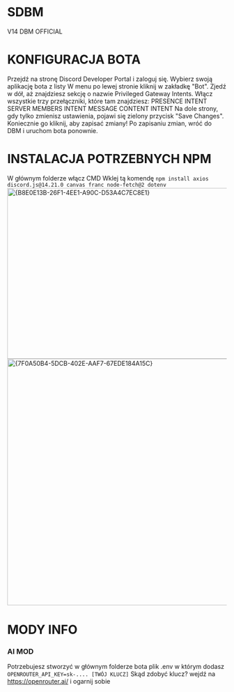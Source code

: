 # SDBM
V14 DBM OFFICIAL

# KONFIGURACJA BOTA
Przejdź na stronę Discord Developer Portal i zaloguj się. Wybierz swoją aplikację bota z listy W menu po lewej stronie kliknij w zakładkę "Bot". Zjedź w dół, aż znajdziesz sekcję o nazwie Privileged Gateway Intents. Włącz wszystkie trzy przełączniki, które tam znajdziesz: PRESENCE INTENT SERVER MEMBERS INTENT MESSAGE CONTENT INTENT Na dole strony, gdy tylko zmienisz ustawienia, pojawi się zielony przycisk "Save Changes". Koniecznie go kliknij, aby zapisać zmiany! Po zapisaniu zmian, wróć do DBM i uruchom bota ponownie.

# INSTALACJA POTRZEBNYCH NPM
W głównym folderze włącz CMD Wklej tą komendę 
```npm install axios discord.js@14.21.0 canvas franc node-fetch@2 dotenv```
<img width="1341" height="392" alt="{B8E0E13B-26F1-4EE1-A90C-D53A4C7EC8E1}" src="https://github.com/user-attachments/assets/b5492be2-93bc-4e15-b69f-cfd378564120" />
<img width="1099" height="566" alt="{7F0A50B4-5DCB-402E-AAF7-67EDE184A15C}" src="https://github.com/user-attachments/assets/10a20b9c-3e55-4593-b868-01d1ea3a380f" />



# MODY INFO
### AI MOD
Potrzebujesz stworzyć w głównym folderze bota plik .env w którym dodasz ```OPENROUTER_API_KEY=sk-.... [TWÓJ KLUCZ]```
Skąd zdobyć klucz? wejdź na https://openrouter.ai/ i ogarnij sobie
